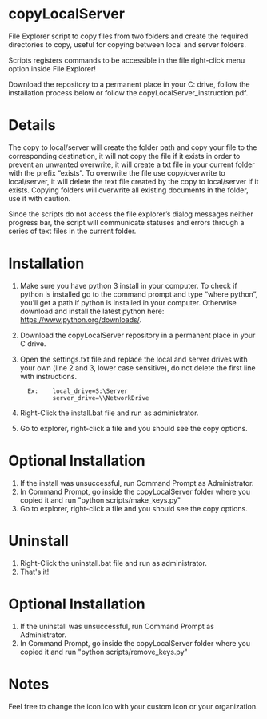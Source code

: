 # copyLocalServer
File Explorer script to copy files from two folders and create the required directories to copy, useful for copying between local and server folders.

Scripts registers commands to be accessible in the file right-click menu option inside File Explorer!

Download the repository to a permanent place in your C: drive, follow the installation process below or follow the copyLocalServer_instruction.pdf.

# Details

The copy to local/server will create the folder path and copy your file to the corresponding destination, it will not copy the file if it exists in order to prevent an unwanted overwrite, it will create a txt file in your current folder with the prefix “exists”. To overwrite the file use copy/overwrite to local/server, it will delete the text file created by the copy to local/server if it exists. Copying folders will overwrite all existing documents in the folder, use it with caution.

Since the scripts do not access the file explorer’s dialog messages neither progress bar, the script will communicate statuses and errors through a series of text files in the current folder. 

# Installation

1.  Make sure you have python 3 install in your computer. To check if python is installed go to the command prompt and type “where python”, you’ll get a path if python is installed in your computer. Otherwise download and install the latest python here: https://www.python.org/downloads/.
2.	Download the copyLocalServer repository in a permanent place in your C drive.
3.	Open the settings.txt file and replace the local and server drives with your own (line 2 and 3, lower case sensitive), do not delete the first line with instructions.

          Ex:    local_drive=S:\Server
                 server_drive=\\NetworkDrive
                    
4.	Right-Click the install.bat file and run as administrator.
5.	Go to explorer, right-click a file and you should see the copy options.

# Optional Installation
1.	If the install was unsuccessful, run Command Prompt as Administrator.
2.	In Command Prompt, go inside the copyLocalServer folder where you copied it and run "python scripts/make_keys.py"
3.	Go to explorer, right-click a file and you should see the copy options.

# Uninstall

1.  Right-Click the uninstall.bat file and run as administrator.
2.  That's it!

# Optional Installation
1.	If the uninstall was unsuccessful, run Command Prompt as Administrator.
2.	In Command Prompt, go inside the copyLocalServer folder where you copied it and run "python scripts/remove_keys.py"

# Notes

Feel free to change the icon.ico with your custom icon or your organization.
